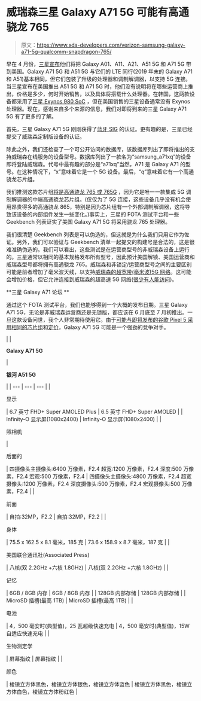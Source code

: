 # 威瑞森三星 Galaxy A71 5G 可能有高通骁龙 765

> 原文：<https://www.xda-developers.com/verizon-samsung-galaxy-a71-5g-qualcomm-snapdragon-765/>

早在 4 月份，[三星宣布](https://www.xda-developers.com/samsung-galaxy-a01-a11-a21-a51-galaxy-a51-5g-a71-5g-us-market/)他们将把 Galaxy A01、A11、A21、A51 5G 和 A71 5G 带到美国。Galaxy A71 5G 和 A51 5G 与它们的 LTE 同行(2019 年末的 Galaxy A71 和 A51)基本相同，但它们包装了升级的处理器和调制解调器，以支持 5G 连接。当三星宣布在美国推出 A51 5G 和 A71 5G 时，他们没有说明将在哪些运营商上推出，价格是多少，何时开始销售，以及具体将搭载什么处理器。在韩国，这两款设备都采用了[三星 Exynos 980 SoC](https://www.xda-developers.com/samsung-exynos-980-5g-modem/) ，但在美国销售的三星设备通常没有 Exynos 处理器。现在，感谢来自多个来源的信息，我们对即将到来的三星 Galaxy A71 5G 有了更多的了解。

首先，三星 Galaxy A71 5G 刚刚获得了[蓝牙 SIG](https://launchstudio.bluetooth.com/ListingDetails/107583) 的认证。更有趣的是，三星已经提交了威瑞森定制版设备的认证。

除此之外，我们还检查了一个可公开访问的数据库，该数据库列出了即将推出的支持威瑞森在线服务的设备型号。数据库列出了一款名为“samsung_a71xq”的设备即将登陆威瑞森。代号中最有趣的部分是“a71xq”当然，A71 是 Galaxy A71 的型号。在这种情况下，“x”意味着它是一个 5G 设备。最后，“q”意味着它有一个高通骁龙芯片组。

我们推测这款芯片组[将是高通骁龙 765 或 765G](https://www.xda-developers.com/qualcomm-snapdragon-765-processor-specifications-features/) ，因为它是唯一一款集成 5G 调制解调器的中端高通骁龙芯片组。(仅仅为了 5G 连接，这些设备几乎没有机会使用昂贵得多的高通骁龙 865，特别是因为芯片组有一个外部调制解调器，这将导致该设备的内部组件发生一些变化。)事实上，三星的 FOTA 测试平台和一些 Geekbench 列表证实了美国 Galaxy A71 5G 将采用骁龙 765 处理器。

我们很清楚 Geekbench 列表是可以伪造的，但这就是为什么我们只用它作为佐证。另外，我们可以验证与 Geekbench 清单一起提交的构建号是合法的，这是很难准确伪造的。我们可以看出，这些测试是在运营商型号的非威瑞森设备上运行的。三星通常以相同的基本规格发布所有型号，因此预计美国解锁、美国运营商和威瑞森型号都将拥有高通骁龙 765。威瑞森和非锁定/运营商型号之间的主要区别可能是前者增加了毫米波天线，以支持[威瑞森的超宽带(毫米波)5G 网络](https://www.xda-developers.com/verizon-5g-network-cities/)。这可能会增加价格，但它允许连接到威瑞森的超高速 5G 网络([很少有人能访问](https://www.xda-developers.com/att-verizon-misleading-5g-claims/))。

**三星 Galaxy A71 论坛 **

通过这个 FOTA 测试平台，我们也能够得到一个大概的发布日期。三星 Galaxy A71 5G，无论是非威瑞森运营商还是无锁版，都应该在 6 月底至 7 月初推出。一旦这款设备问世，我个人非常期待使用它。由于[可能与即将发布的谷歌 Pixel 5 采用相同的芯片组](https://www.xda-developers.com/google-pixel-5-snapdragon-765/)和[定价](https://www.xda-developers.com/google-pixel-4a-pixel-5-prices-survery/)，Galaxy A71 5G 可能是一个强劲的竞争对手。

|  | 

**Galaxy A71 5G**

 | 

**银河 A51 5G**

 |
| --- | --- | --- |
| 

显示

 | 6.7 英寸 FHD+ Super AMOLED Plus | 6.5 英寸 FHD+ Super AMOLED |
| Infinity-O 显示屏(1080x2400) | Infinity-O 显示屏(1080x2400) |
| 

照相机

 | 

后面的

 | 四摄像头主摄像头:6400 万像素，F2.4 超宽:1200 万像素，F2.4 深度:500 万像素，F2.4 宏观:500 万像素，F2.4 | 四摄像头主摄像头:4800 万像素，F2.4 超宽摄像头:1200 万像素，F2.4 深度摄像头:500 万像素，F2.4 宏观摄像头:500 万像素，F2.4 |
| 

前面

 | 自拍:32MP，F2.2 | 自拍:32MP，F2.2 |
| 

身体

 | 75.5 x 162.5 x 8.1 毫米，185 克 | 73.6 x 158.9 x 8.7 毫米，187 克 |
| 

美国联合通讯社(Associated Press)

 | 八核(双 2.2GHz +六核 1.8GHz) | 八核(双 2.2GHz +六核 1.8GHz) |
| 

记忆

 | 6GB / 8GB 内存 | 6GB / 8GB 内存 |
| 128GB 内部存储 | 128GB 内部存储 |
| MicroSD 插槽(最高 1TB) | MicroSD 插槽(最高 1TB) |
| 

电池

 | 4，500 毫安时(典型值)，25 瓦超级快速充电 | 4，500 毫安时(典型值)，15W 自适应快速充电 |
| 

生物测定学

 | 屏幕指纹 | 屏幕指纹 |
| 

颜色

 | 棱镜立方体黑色，棱镜立方体银色，棱镜立方体蓝色 | 棱镜立方体黑色，棱镜立方体白色，棱镜立方体粉红色 |